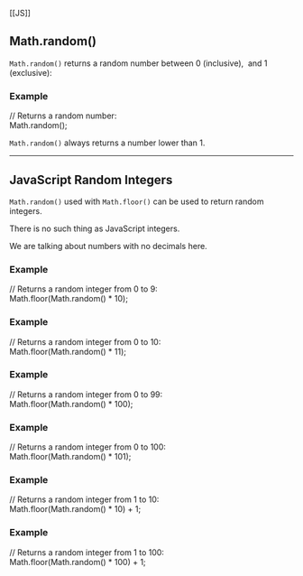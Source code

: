 [[JS]]
## Math.random()

`Math.random()` returns a random number between 0 (inclusive),  and 1 (exclusive):

### Example

// Returns a random number:  
Math.random();

`Math.random()` always returns a number lower than 1.

---

## JavaScript Random Integers

`Math.random()` used with `Math.floor()` can be used to return random integers.

There is no such thing as JavaScript integers.

We are talking about numbers with no decimals here.

### Example

// Returns a random integer from 0 to 9:  
Math.floor(Math.random() * 10);

### Example

// Returns a random integer from 0 to 10:  
Math.floor(Math.random() * 11);

### Example

// Returns a random integer from 0 to 99:  
Math.floor(Math.random() * 100);

### Example

// Returns a random integer from 0 to 100:  
Math.floor(Math.random() * 101);

### Example

// Returns a random integer from 1 to 10:  
Math.floor(Math.random() * 10) + 1;

### Example

// Returns a random integer from 1 to 100:  
Math.floor(Math.random() * 100) + 1;

